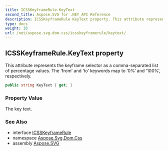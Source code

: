 ```yaml
---
title: ICSSKeyframeRule.KeyText
second_title: Aspose.SVG for .NET API Reference
description: ICSSKeyframeRule KeyText property. This attribute represents the keyframe selector as a comma-separated list of percentage values. The from and to keywords map to 0 and 100 respectively
type: docs
weight: 10
url: /net/aspose.svg.dom.css/icsskeyframerule/keytext/
---
```

## ICSSKeyframeRule.KeyText property

This attribute represents the keyframe selector as a comma-separated list of percentage values. The ‘from’ and ‘to’ keywords map to ‘0%’ and ‘100%’, respectively.

```csharp
public string KeyText { get; }
```

### Property Value

The key text.

### See Also

* interface [ICSSKeyframeRule](../)
* namespace [Aspose.Svg.Dom.Css](../../../aspose.svg.dom.css/)
* assembly [Aspose.SVG](../../../)
